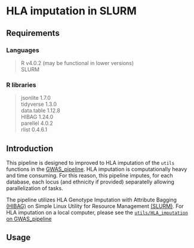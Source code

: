 # HLA imputation in SLURM

## Requirements
### Languages
> R v4.0.2 (may be functional in lower versions) <br>
> SLURM
### R libraries
> jsonlite 1.7.0 <br>
> tidyverse 1.3.0 <br>
> data.table 1.12.8 <br>
> HIBAG 1.24.0 <br>
> parellel 4.0.2 <br>
> rlist 0.4.6.1 <br>

## Introduction
This pipeline is designed to improved to HLA imputation of the `utils` functions in the [GWAS_pipeline](https://github.com/vicentepese/GWAS_pipeline). HLA imputation is computationally heavy and time consuming. For this reason, this pipeline imputes, for each database, each locus (and ethnicity if provided) separatelly allowing parallelization of tasks. 

The pipeline utilizes HLA Genotype Imputation with Attribute Bagging [(HIBAG)](http://www.bioconductor.org/packages/release/bioc/html/HIBAG.html) on Simple Linux Utility for Resource Management [(SLURM)](https://slurm.schedmd.com/documentation.html). For HLA imputation on a local computer, please see the [`utils/HLA_imputation` on GWAS_pipeline](https://github.com/vicentepese/GWAS_pipeline)

## Usage


